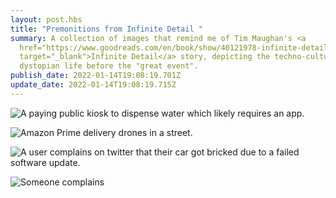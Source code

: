 ```yaml
---
layout: post.hbs
title: "Premonitions from Infinite Detail "
summary: A collection of images that remind me of Tim Maughan's <a
  href="https://www.goodreads.com/en/book/show/40121978-infinite-detail"
  target="_blank">Infinite Detail</a> story, depicting the techno-culture and
  dystopian life before the "great event".
publish_date: 2022-01-14T19:08:19.701Z
update_date: 2022-01-14T19:08:19.715Z
---
```

![A paying public kiosk to dispense water which likely requires an app.](/static/images/img_6760.jpg "A paying public kiosk to dispense water which likely requires an app.")

![Amazon Prime delivery drones in a street.](/static/images/img_6592.jpg "Amazon Prime delivery drones in a street.")

![A user complains on twitter that their car got bricked due to a failed software update.](/static/images/img_6620.jpg "A user complains on twitter that their car got bricked due to a failed software update.")

![Someone complains ](/static/images/img_6591.jpg)